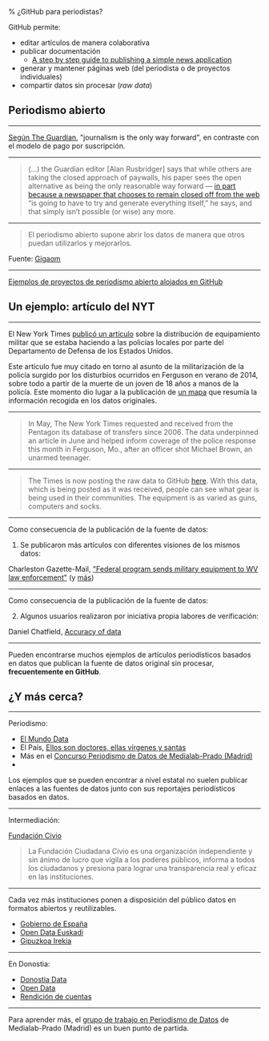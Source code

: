 % ¿GitHub para periodistas? 

GitHub permite:

- editar artículos de manera colaborativa
- publicar documentación
    + [A step by step guide to publishing a simple news application](https://github.com/ireapps/first-news-app)
- generar y mantener páginas web (del periodista o de proyectos individuales)
- compartir datos sin procesar (_raw data_)

## Periodismo abierto

---

[Según The Guardian](https://gigaom.com/2012/03/01/guardian-says-open-journalism-is-the-only-way-forward/), "journalism is the only way forward", en contraste con el modelo de pago por suscripción.

---

>(...) the Guardian editor \[Alan Rusbridger\] says that while others are taking the closed approach of paywalls, his paper sees the open alternative as being the only reasonable way forward — [in part because a newspaper that chooses to remain closed off from the web](https://www.theguardian.com/media/video/2012/feb/29/alan-rusbridger-open-journalism-guardian-video) “is going to have to try and generate everything itself,” he says, and that simply isn’t possible (or wise) any more.

---

> El periodismo abierto supone abrir los datos de manera que otros puedan utilizarlos y mejorarlos.

Fuente: [Gigaom](https://gigaom.com/2014/08/25/open-journalism-also-means-opening-up-your-data-so-others-can-use-and-improve-it/)

---

[Ejemplos de proyectos de periodismo abierto alojados en GitHub](https://github.com/collections/open-journalism)

## Un ejemplo: artículo del NYT 

<!--
    https://source.opennews.org/articles/when-news-calls-raw-data/
    https://www.youtube.com/watch?v=vDGrfhJH1P4
-->

---

El New York Times [publicó un artículo](https://www.nytimes.com/2014/06/09/us/war-gear-flows-to-police-departments.html) sobre la distribución de equipamiento militar que se estaba haciendo a las policías locales por parte del Departamento de Defensa de los Estados Unidos.

Este artículo fue muy citado en torno al asunto de la militarización de la policía surgido por los disturbios ocurridos en Ferguson en verano de 2014, sobre todo a partir de la muerte de un joven de 18 años a manos de la policía. Este momento dio lugar a la publicación de [un mapa](https://www.nytimes.com/interactive/2014/08/15/us/surplus-military-equipment-map.html) que resumía la información recogida en los datos originales.

---

>In May, The New York Times requested and received from the Pentagon its database of transfers since 2006. The data underpinned an article in June and helped inform coverage of the police response this month in Ferguson, Mo., after an officer shot Michael Brown, an unarmed teenager.

---

>The Times is now posting the raw data to GitHub [here](https://github.com/TheUpshot/Military-Surplus-Gear). With this data, which is being posted as it was received, people can see what gear is being used in their communities. The equipment is as varied as guns, computers and socks.

---

Como consecuencia de la publicación de la fuente de datos:

1. Se publicaron más artículos con diferentes visiones de los mismos datos: 

Charleston Gazette-Mail, ["Federal program sends military equipment to WV law enforcement"](https://www.wvgazettemail.com/news/federal-program-sends-military-equipment-to-wv-law-enforcement/article_c31b2410-111a-593b-a1de-06f129268149.html) (y [más](https://github.com/TheUpshot/Military-Surplus-Gear/wiki))

---

Como consecuencia de la publicación de la fuente de datos:

2. Algunos usuarios realizaron por iniciativa propia labores de verificación:

Daniel Chatfield, [Accuracy of data](https://github.com/TheUpshot/Military-Surplus-Gear/issues/7)

---

Pueden encontrarse muchos ejemplos de artículos periodísticos basados en datos que publican la fuente de datos original sin procesar, **frecuentemente en GitHub**.

## ¿Y más cerca?

---

Periodismo:

- [El Mundo Data](http://www.elmundo.es/periodismo-de-datos.html)
- El País, [Ellos son doctores, ellas vírgenes y santas](https://politica.elpais.com/politica/2017/01/06/actualidad/1483666778_781495.html) 
- Más en el [Concurso Periodismo de Datos de Medialab-Prado (Madrid)](https://medialab-prado.github.io/datamad2017/)
- 
Los ejemplos que se pueden encontrar a nivel estatal no suelen publicar enlaces a las fuentes de datos junto con sus reportajes periodísticos basados en datos. 

---

Intermediación:

[Fundación Civio](https://civio.es/)

>La Fundación Ciudadana Civio es una organización independiente y sin ánimo de lucro que vigila a los poderes públicos, informa a todos los ciudadanos y presiona para lograr una transparencia real y eficaz en las instituciones.

---

Cada vez más instituciones ponen a disposición del público datos en formatos abiertos y reutilizables.

- [Gobierno de España](http://datos.gob.es/)
- [Open Data Euskadi](http://opendata.euskadi.eus/)
- [Gipuzkoa Irekia](http://www.gipuzkoairekia.eus/es/datu-irekien-katalogoa)

---

En Donostia:

- [Donostia Data](http://www.donostia.eus/ataria/web/donostia-data/hasiera)
- [Open Data](http://www.donostia.eus/info/udalinfo/servicios_opendata.nsf/vowebContenidosId/NT000008FE?OpenDocument&idioma=cas&id=D429174410546&doc=D)
- [Rendición de cuentas](http://www.donostia.eus/ataria/es/web/gardentasuna/udalgobernua/gobernu-programa)

---

Para aprender más, el [grupo de trabajo en Periodismo de Datos](http://medialab-prado.es/article/periodismo_de_datos_-_grupo_de_trabajo) de Medialab-Prado (Madrid) es un buen punto de partida.